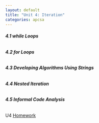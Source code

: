 ```yaml
---
layout: default
title: "Unit 4: Iteration"
categories: apcsa
---
```

<h6><b>4.1 while Loops</b></h6>
<h6><b>4.2 for Loops</b></h6>
<h6><b>4.3 Developing Algorithms Using Strings</b></h6>
<h6><b>4.4 Nested Iteration</b></h6>
<h6><b>4.5 Informal Code Analysis</b></h6>
U4 <a href="https://github.com/wangzi190/projectc190/blob/master/_notebooks/2022-11-28-apcsa-unit-4.ipynb" target="_blank"><u>H</u>omework</a>
<br>